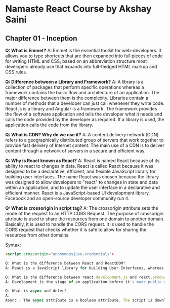 # Namaste React Course by Akshay Saini
## Chapter 01 - Inception

**Q: What is Emmet?**
A: Emmet is the essential toolkit for web-developers. It allows you to type shortcuts that are then expanded into full pieces of code for writing HTML and CSS, based on an abbreviation structure most developers already use that expands into full-fledged HTML markup and CSS rules.

**Q: Difference between a Library and Framework?**
A: A library is a collection of packages that perform specific operations whereas a framework contains the basic flow and architecture of an application. The major difference between them is the complexity. Libraries contain a number of methods that a developer can just call whenever they write code. React js is a library and Angular is a framework. The framework provides the flow of a software application and tells the developer what it needs and calls the code provided by the developer as required. If a library is used, the application calls the code from the library.

**Q: What is CDN? Why do we use it?**
A: A content delivery network (CDN) refers to a geographically distributed group of servers that work together to provide fast delivery of Internet content. The main use of a CDN is to deliver content through a network of servers in a secure and efficient way.

**Q: Why is React known as React?**
A: React is named React because of its ability to react to changes in data. React is called React because it was designed to be a declarative, efficient, and flexible JavaScript library for building user interfaces. The name React was chosen because the library was designed to allow developers to "react" to changes in state and data within an application, and to update the user interface in a declarative and efficient manner. React is a JavaScript-based UI development library. Facebook and an open-source developer community run it.

**Q: What is crossorigin in script tag?**
A: The crossorigin attribute sets the mode of the request to an HTTP CORS Request. The purpose of crossorigin attribute is used to share the resources from one domain to another domain. Basically, it is used to handle the CORS request. It is used to handle the CORS request that checks whether it is safe to allow for sharing the resources from other domains.

Syntax:
```html
<script crossorigin="anonymous|use-credentials">

Q: What is the difference between React and ReactDOM?
A: React is a JavaScript library for building User Interfaces, whereas ReactDOM is also a JavaScript library that allows React to interact with the DOM. The react package contains React.createElement(), React.Component, React.Children, and other helpers related to elements and component classes. You can think of these as the isomorphic or universal helpers that you need to build components. The react-dom package contains ReactDOM.render(), and in react-dom/server, we have server-side rendering support with ReactDOMServer.renderToString() and ReactDOMServer.renderToStaticMarkup().

Q: What is the difference between react.development.js and react.production.js files via CDN?
A: Development is the stage of an application before it's made public while production is the term used for the same application when it's made public. The development build is several times (maybe 3-5x) slower than the production build.

Q: What is async and defer?
A:
Async - The async attribute is a boolean attribute. The script is downloaded in parallel (in the background) while parsing the page and executed as soon as it is available (does not block HTML DOM construction during the downloading process) and doesn’t wait for anything.